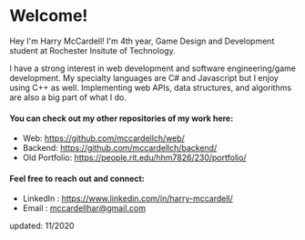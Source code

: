 # Welcome!

<!-- ##### https://mccardellch.github.io/portfolio/ -->

Hey I'm Harry McCardell! I'm 4th year, Game Design and Development student at Rochester Insitute of Technology. 
 
I have a strong interest in web development and software engineering/game development. My specialty languages are C# and Javascript but I enjoy using C++ as well. Implementing web APIs, data structures, and algorithms are also a big part of what I do. 

#### You can check out my other repositories of my work here:
- Web: https://github.com/mccardellch/web/
- Backend: https://github.com/mccardellch/backend/
- Old Portfolio: https://people.rit.edu/hhm7826/230/portfolio/


#### Feel free to reach out and connect:
- LinkedIn :  https://www.linkedin.com/in/harry-mccardell/
- Email : mccardellhar@gmail.com

updated: 11/2020
